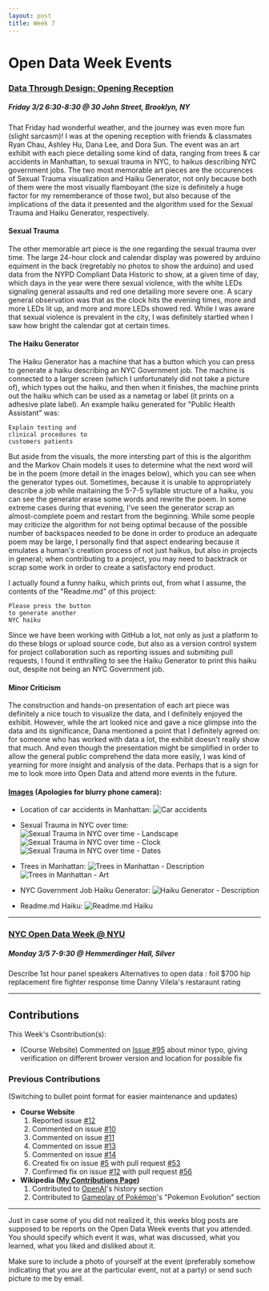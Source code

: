```yaml
---
layout: post
title: Week 7
---
```


# Open Data Week Events

### [Data Through Design: Opening Reception](https://www.open-data.nyc/#details80)
##### Friday 3/2 6:30-8:30 @ 30 John Street, Brooklyn, NY

That Friday had wonderful weather, and the journey was even more fun (slight sarcasm)! I was at the opening reception with friends & classmates Ryan Chau, Ashley Hu, Dana Lee, and Dora Sun. The event was an art exhibit with each piece detailing some kind of data, ranging from trees & car accidents in Manhattan, to sexual trauma in NYC, to haikus describing NYC government jobs. The two most memorable art pieces are the occurences of Sexual Trauma visualization and Haiku Generator, not only because both of them were the most visually flamboyant (the size is definitely a huge factor for my rememberance of those two), but also because of the implications of the data it presented and the algorithm used for the Sexual Trauma and Haiku Generator, respectively.

#### Sexual Trauma
The other memorable art piece is the one regarding the sexual trauma over time. The large 24-hour clock and calendar display was powered by arduino equiment in the back (regretably no photos to show the arduino) and used data from the NYPD Compliant Data Historic to show, at a given time of day, which days in the year were there sexual violence, with the white LEDs signaling general assaults and red one detailing more severe one. A scary general observation was that as the clock hits the evening times, more and more LEDs lit up, and more and more LEDs showed red. While I was aware that sexual violence is prevalent in the city, I was definitely startled when I saw how bright the calendar got at certain times.

#### The Haiku Generator
The Haiku Generator has a machine that has a button which you can press to generate a haiku describing an NYC Government job. The machine is connected to a larger screen (which I unfortunately did not take a picture of), which types out the haiku, and then when it finishes, the machine prints out the haiku which can be used as a nametag or label (it prints on a adhesive plate label). An example haiku generated for "Public Health Assistant" was:
```
Explain testing and
clinical procedures to
customers patients
```
But aside from the visuals, the more intersting part of this is the algorithm and the Markov Chain models it uses to determine what the next word will be in the poem (more detail in the images below), which you can see when the generator types out. Sometimes, because it is unable to appropriately describe a job while maitaining the 5-7-5 syllable structure of a haiku, you can see the generator erase some words and rewrite the poem. In some extreme cases during that evening, I've seen the generator scrap an almost-complete poem and restart from the beginning. While some people may criticize the algorithm for not being optimal because of the possible number of backspaces needed to be done in order to produce an adequate poem may be large, I personally find that aspect endearing because it emulates a human's creation process of not just haikus, but also in projects in general; when contributing to a project, you may need to backtrack or scrap some work in order to create a satisfactory end product.

I actually found a funny haiku, which prints out, from what I assume, the contents of the "Readme.md" of this project:
```
Please press the button
to generate another
NYC haiku
```
Since we have been working with GitHub a lot, not only as just a platform to do these blogs or upload source code, but also as a version control system for project collaboration such as reporting issues and submiting pull requests, I found it enthralling to see the Haiku Generator to print this haiku out, despite not being an NYC Government job.

#### Minor Criticism
The construction and hands-on presentation of each art piece was definitely a nice touch to visualize the data, and I definitely enjoyed the exhibit. However, while the art looked nice and gave a nice glimpse into the data and its significance, Dana mentioned a point that I definitely agreed on: for someone who has worked with data a lot, the exhibit doesn't really show that much. And even though the presentation might be simplified in order to allow the general public comprehend the data more easily, I was kind of yearning for more insight and analysis of the data. Perhaps that is a sign for me to look more into Open Data and attend more events in the future.

#### [Images](https://imgur.com/a/ZoYcR) (Apologies for blurry phone camera):
* Location of car accidents in Manhattan:
![Car accidents](https://i.imgur.com/8UWNx5M.jpg)

* Sexual Trauma in NYC over time:
![Sexual Trauma in NYC over time - Landscape](https://i.imgur.com/MQFYI9V.jpg)
![Sexual Trauma in NYC over time - Clock](https://i.imgur.com/HbwRHfc.jpg)
![Sexual Trauma in NYC over time - Dates](https://i.imgur.com/WQm8WqR.jpg)

* Trees in Manhattan:
![Trees in Manhattan - Description](https://i.imgur.com/NRLhvtE.jpg)
![Trees in Manhattan - Art](https://i.imgur.com/4J1uQgL.jpg)

* NYC Government Job Haiku Generator:
![Haiku Generator - Description](https://i.imgur.com/wWo74rJ.jpg)

* Readme.md Haiku:
![Readme.md Haiku](https://i.imgur.com/b90J3hf.jpg)

-----

### [NYC Open Data Week @ NYU](https://www.open-data.nyc/#details75)
##### Monday 3/5 7-9:30 @ Hemmerdinger Hall, Silver

Describe 1st hour panel speakers
Alternatives to open data : foil
$700 hip replacement
fire fighter response time
Danny Vilela's restaraunt rating

---
## Contributions
This Week's Csontribution(s):
* (Course Website) Commented on [Issue #95](https://github.com/joannakl/cs480_s18/issues/95) about minor typo, giving verification on different brower version and location for possible fix

### Previous Contributions
(Switching to bullet point format for easier maintenance and updates)

* **Course Website**
  1. Reported issue [#12](https://github.com/joannakl/cs480_s18/issues/12)
  2. Commented on issue [#10](https://github.com/joannakl/cs480_s18/issues/10)
  3. Commented on issue [#11](https://github.com/joannakl/cs480_s18/issues/11)
  4. Commented on issue [#13](https://github.com/joannakl/cs480_s18/issues/13)
  5. Commented on issue [#14](https://github.com/joannakl/cs480_s18/issues/14)
  6. Created fix on issue [#5](https://github.com/joannakl/cs480_s18/issues/5) with pull request [#53](https://github.com/joannakl/cs480_s18/pull/53)
  7. Confirmed fix on issue [#12](https://github.com/joannakl/cs480_s18/issues/12) with pull request [#56](https://github.com/joannakl/cs480_s18/pull/56)
* **Wikipedia ([My Contributions Page](https://en.wikipedia.org/wiki/Special:Contributions/PhrydRhys))**
  1. Contributed to [OpenAI](https://en.wikipedia.org/w/index.php?title=OpenAI&oldid=824974813#History)'s history section
  2. Contributed to [Gameplay of Pokémon](https://en.wikipedia.org/w/index.php?title=Gameplay_of_Pok%C3%A9mon&oldid=828852757#Pok%C3%A9mon_evolution)'s "Pokemon Evolution" section

-----

Just in case some of you did not realized it, this weeks blog posts are supposed to be reports on the Open Data Week events that you attended. You should specify which event it was, what was discussed, what you learned, what you liked and disliked about it.

Make sure to include a photo of yourself at the event (preferably somehow indicating that you are at the particular event, not at a party) or send such picture to me by email.
